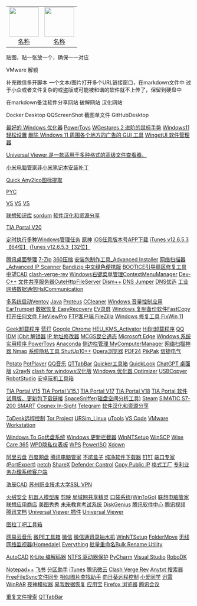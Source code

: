 <table>
  <tr>
    <td style="text-align: center;">
      <a href="链接">
        <img src="png/图片.png" width="80">
        <br>
        <span>名称</span>
      </a>
    </td>
  <td style="text-align: center;">
      <a href="链接">
        <img src="png/图片.png" width="80">
        <br>
        <span>名称</span>
      </a>
    </td>
    </tr>
</table>




贴图，贴一张放一个，确保一一对应

VMware 解锁

补充微信多开脚本
一个文本/图片打开多个URL链接窗口，在markdown文件中
过于小众或者文件复杂的或盗版或可能被和谐的软件就不上传了，保留到硬盘中










在markdown备注软件分享网站 破解网站 汉化网站

           


Docker Desktop
QQScreenShot 截图单文件
GitHubDesktop





[最好的 Windows 优化器](https://github.com/hellzerg/optimizer/releases)
[PowerToys](https://github.com/microsoft/PowerToys/releases)
[WGestures 2 进阶的鼠标手势](https://www.yingdev.com/projects/wgestures2)
[Windows11轻松设置](https://www.bilibili.com/opus/904672369138729017)
[删除 Windows 11 周围各个地方的广告的 GUI 工具](https://github.com/xM4ddy/OFGB/releases)
[WingetUI 软件管理器](https://github.com/marticliment/UniGetUI/releases)

[Universal Viewer 是一款适用于多种格式的高级文件查看器。](https://www.uvviewsoft.com/uviewer/)

[小米电脑管家非小米笔记本安装补丁](https://www.coolapk.com/feed/57307986?shareKey=ZjE1ZTBhN2Q5ZDBlNjZhMjNjNGU)



[Quick Any2Ico图标提取](https://www.52pojie.cn/thread-1883489-1-1.html)

[PYC](https://plugins.jetbrains.com/plugin/13710-chinese-simplified-language-pack----)

[VS](https://marketplace.visualstudio.com/items?itemName=ms-python.python)
[VS](https://marketplace.visualstudio.com/items?itemName=Tencent-Cloud.coding-copilot)
[VS](https://marketplace.visualstudio.com/items?itemName=MS-CEINTL.vscode-language-pack-zh-hans)

[联想知识库](https://iknow.lenovo.com.cn/tool)
[sordum](https://www.sordum.org/)
[软件汉化和资源分享](http://www.th-sjy.com/?__K=1a1008bc544361f2835730d2ce35c04571757581442_35231)

[TIA Portal V20](https://mp.weixin.qq.com/s/6akbmzTpM1busva7ZL9JRg)

[定时执行多种Windows管理任务](https://www.wisecleaner.com.cn/wise-auto-shutdown.html)
[原神](https://ys.mihoyo.com/)
[iOS任意版本号APP下载](https://www.52pojie.cn/thread-1284776-1-1.html)
[iTunes v12.6.5.3【64位】](https://secure-appldnld.apple.com/itunes12/091-87819-20180912-69177170-B085-11E8-B6AB-C1D03409AD2A6/iTunes64Setup.exe)
[iTunes v12.6.5.3【32位】](https://secure-appldnld.apple.com/itunes12/091-87820-20180912-69177170-B085-11E8-B6AB-C1D03409AD2A5/iTunesSetup.exe)

[腾讯桌面整理](https://pc.qq.com/detail/5/detail_23125.html)
[7-Zip](https://sparanoid.com/lab/7z/)
[360压缩](https://www.360totalsecurity.com/zh-cn/360zip/)
[安装包制作工具_Advanced Installer](https://www.yrxitong.com/h-nd-1261.html)
[网络扫描器_Advanced IP Scanner](https://www.advanced-ip-scanner.com/cn/)
[Bandizip 中文绿色便携版](https://www.ittel.cn/archives/7868.html)
[BOOTICE引导扇区修复工具](http://www.winwin7.com/soft/44267.html)
[中望CAD](https://www.zwsoft.cn/download)
[clash-verge-rev](https://github.com/clash-verge-rev/clash-verge-rev)
[Windows右键菜单管理ContextMenuManager](https://bluepointlilac.github.io/ContextMenuManager/)
[Dev-C++](https://sourceforge.net/projects/orwelldevcpp/)
[文件共享服务器CuteHttpFileServer](http://iscute.cn/chfs)
[Dism++](https://github.com/Chuyu-Team/Dism-Multi-language)
[DNS Jumper](https://www.sordum.org/7952/dns-jumper-v2-3/)
[DNS优选](https://www.52pojie.cn/thread-1129234-1-1.html)
[工业网络数据通信HslCommunication](http://www.hsltechnology.cn/)


[多系统启动Ventoy](https://www.ventoy.net/cn/download.html)
[Java](https://www.java.com/en/download/)
[Proteus](https://www.labcenter.com/downloads/)
[CCleaner](https://www.ccleaner.com/zh-cn/download)
[Windows 音量控制应用 EarTrumpet](https://apps.microsoft.com/detail/9nblggh516xp?hl=zh-CN&gl=CN)
[数据恢复 EasyRecovery](https://www.easyrecoverychina.com/xiazai.html)
[EV录屏](https://www.ieway.cn/evcapture.html)
[Windows 复制备份软件FastCopy](https://fastcopy.jp/)
[打开任何文件 FileViewPro](https://www.fileviewpro.com/zh-cn/)
[FTP客户端 FileZilla](https://www.filezilla.cn/)
[Windows 修复工具 FixWin 11](https://www.thewindowsclub.com/fixwin-windows-pc-repair-software)



[Geek卸载程序](https://geekuninstaller.com/)
[蓝灯](https://github.com/getlantern/download)
[Google Chrome](https://www.google.cn/chrome/index.html)
[HEU_KMS_Activator](https://github.com/zbezj/HEU_KMS_Activator)
[HiBit卸载程序](https://www.hibitsoft.ir/)
[QQ](https://im.qq.com/index/)
[IDM](https://www.internetdownloadmanager.com/)
[IObit 解锁器](https://www.iobit.com/en/iobit-unlocker.php)
[IP 地址修改器](https://kn007.net/topics/ip-address-modifier-5-0-remastered/)
[MCGS昆仑通态](http://www.iotmcgs.com/?content_355.html)
[Microsoft Edge](https://www.microsoft.com/zh-cn/edge/download?form=MA13GQ)
[Windows 系统实用程序 PowerToys](https://github.com/microsoft/PowerToys)
[Anaconda](https://docs.anaconda.com/miniconda/)
[侧边栏管理 MyComputerManager](https://github.com/1357310795/MyComputerManager)
[网络扫描神器 Nmap](https://www.cnblogs.com/yfeil/p/18334269)
[系统隐私工具 ShutUp10++](https://www.oo-software.com/en/shutup10/update)
[Opera浏览器](https://www.opera.com/zh-cn)
[PDF24](https://tools.pdf24.org/zh/creator)
[PikPak](https://mypikpak.com/zh-CN)
[信捷电气](https://xinje.com/web/downloadCenter/index)


[Potato](https://potato.im/)
[PotPlayer](http://www.potplayercn.com/)
[QQ音乐](https://y.qq.com/)
[QTTabBar](http://qttabbar.wikidot.com/)
[Quicker工具箱](https://getquicker.net/)
[QuickLook](https://github.com/QL-Win/QuickLook)
[ChatGPT 桌面版](https://github.com/lencx/ChatGPT)
[v2rayN](https://github.com/2dust/v2rayN)
[clash for windows汉化版](https://github.com/Z-Siqi/Clash-for-Windows_Chinese)
[Windows 优化器 Optimizer](https://github.com/hellzerg/optimizer)
[USBCopyer](https://github.com/kenvix/USBCopyer)
[RobotStudio](https://new.abb.com/products/robotics/zh/software-and-digital/robotstudio)
[安卓玩机工具箱](https://shaw99.github.io/)


[TIA Portal V15](https://support.industry.siemens.com/cs/document/109755826/updates-for-step-7-v15-and-wincc-v15?dti=0&lc=en-US)
[TIA Portal V15.1](https://support.industry.siemens.com/cs/document/109761045/simatic-step-7-and-wincc-v15-1-trial-download?dti=0&lc=en-US)
[TIA Portal V17](https://support.industry.siemens.com/cs/document/109784440/simatic-step-7-incl-safety-s7-plcsim-and-wincc-v17-trial-download?dti=0&lc=en-US)
[TIA Portal V18](https://support.industry.siemens.com/cs/document/109807109/simatic-step-7-incl-safety-s7-plcsim-and-wincc-v18-trial-download?dti=0&lc=en-US)
[TIA Portal 软件 试用版、更新包下载链接](https://www.ad.siemens.com.cn/productportal/prods/s7-1200_plc_easy_plus/01-resource/07-online_download_tia.html)
[SpaceSniffer(磁盘空间分析工具)](https://www.uderzo.it/main_products/space_sniffer/index.html)
[Steam](https://store.steampowered.com/about/)
[SIMATIC S7-200 SMART](https://w2.siemens.com.cn/smart/Product/S7)
[Cognex In-Sight](https://support.cognex.com/en/downloads/in-sight/software-firmware)
[Telegram](https://desktop.telegram.org/)
[软件汉化和资源分享](http://www.th-sjy.com/?__K=15db1f4070644d026c89136c8ba231cc51757322434_30344)




[ToDesk远程控制](https://www.todesk.com/download.html?v=6&utm_source=baidu&utm_medium=cpc&utm_campaign=cp_x1&wl_planid=183438322&wl_kw=%E5%90%91%E6%97%A5%E8%91%B5%E8%BF%9C%E7%A8%8B%E6%8E%A7%E5%88%B6&wl_userid=38242884&wl_crowdid=0&wl_vid=%7Bbd_vid%7D&wl_src=baidu)
[Tor Project](https://www.torproject.org/zh-CN/)
[URSim_Linux](https://www.universal-robots.com/articles/ur/documentation/legacy-download-center/)
[uTools](https://www.u-tools.cn/index.html)
[VS Code](https://code.visualstudio.com/)
[VMware Workstation](https://support.broadcom.com/group/ecx/productdownloads?subfamily=VMware%20Workstation%20Pro&freeDownloads=true)





[Windows To Go优盘系统](https://bbs.luobotou.org/bstra/forum.php?mod=forumdisplay&fid=88&page=)
[Windows 更新拦截器](https://www.sordum.org/9470/windows-update-blocker-v1-8/)
[WinNTSetup](https://www.52pojie.cn/thread-1752919-1-1.html)
[WinSCP](https://winscp.net/eng/download.php)
[Wise Care 365](https://www.wisecleaner.com/wise-care-365.html)
[WPD隐私仪表板](https://wpd.app/)
[WPS](https://platform.wps.cn/mobile)
[PowerISO](https://www.poweriso.com/cn/)
[Xdown](https://xdown.org/)

[阿里云盘](https://www.aliyundrive.com/sign/in)
[百度网盘](https://pan.baidu.com/download?_at_=1757323458771#win)
[腾讯电脑管家](https://guanjia.qq.com/product/home/v12/?tab=3&mod=t_rjxz)
[不坑盒子](https://www.bukenghezi.com/)
[纯净软件下载器](https://www.yrxitong.com/h-nd-926.html?nSL=%5B0%2C1%2C2%2C4%2C12%2C8%2C9%2C10%2C11%2C5%2C6%2C7%5D#skeyword=Pure.Software.Downloader&_np=0_35)
[钉钉](https://www.dingtalk.com/download)
[端口专家(PortExpert)](http://www.th-sjy.com/?p=1448&__K=17ef13f9159b6f06b29cfb5dbba1e1ed71678862843_97493)
[netch](https://github.com/netchx/netch/releases)
[ShareX](https://github.com/ShareX/ShareX/releases)
[Defender Control](https://www.sordum.org/9480/defender-control-v2-1/)
[Copy Public IP](https://www.sordum.org/9201/copy-public-ip-v1-4/)
[格式工厂](http://www.pcfreetime.com/formatfactory/CN/download.html)
[专利业务办理系统客户端](https://cponline.cnipa.gov.cn/GzfwYwblGlwhTMVC/GzfwYwblGlwhT/selectToolsById?weihuRid=240)






[浩辰CAD](https://www.gstarcad.com/)
[苏州职业技术大学SSL VPN](https://vpn.jssvc.edu.cn/portal/#!/login)






[火绒安全](https://www.huorong.cn/)
[机器人模型库](https://robodk.com.cn/cn/library)
[剪映](https://www.capcut.cn/)
[局域网共享精灵](https://www.lanshared.com/index.html)
[口袋系统(WinToGo)](https://www.disktool.cn/wintogo.html)
[联想电脑管家](https://guanjia.lenovo.com.cn/)
[联想应用商店](https://lestore.lenovo.com/)
[美图秀秀](https://pc.meitu.com/download)
[未来教育考试系统](https://www.eduexam.cn/ncre/)
[DiskGenius](https://www.diskgenius.cn/)
[腾讯软件中心](https://pc.qq.com/)
[腾讯视频](https://v.qq.com/)
[腾讯文档](https://docs.qq.com/home/download)
[Universal Viewer 插件](https://uvviewsoft.com/uviewer/lister_plugins.htm)
[Universal Viewer](https://www.uvviewsoft.com/uviewer/download.htm)



[图拉丁吧工具箱](https://www.tbtool.cn/)

[网易云音乐](https://music.163.com/)
[微PE工具箱](https://www.wepe.com.cn/download.html)
[微信](https://weixin.qq.com/)
[微信通讯录抽水机](https://www.qinyuanyang.com/post/340.html?app=WechatGetContacts)
[WinNTSetup](https://msfn.org/board/topic/149612-winntsetup-v541/?tab=comments#comment-954549)
[FolderMove](https://foldermove.com/)
[无线网络监视器(Homedale)](http://www.th-sjy.com/?p=4090&__K=16751daf278109e34bddbc017404d5d0a1757381172_125533)
[Everything](https://www.voidtools.com/zh-cn/downloads/)
[批量重命名Bulk Rename Utility](https://www.bulkrenameutility.co.uk/Download.php)



[AutoCAD](https://www.autodesk.com.cn/products/autocad/free-trial)
[K-Lite 编解码器](https://codecguide.com/download_kl.htm)
[NTFS 驱动器保护](https://www.sordum.org/8117/ntfs-drive-protection-v1-5/)
[PyCharm](https://www.jetbrains.com/pycharm/download/#section=windows)
[Visual Studio](https://visualstudio.microsoft.com/zh-hans/downloads/)
[RoboDK](https://robodk.com.cn/cn/download)



[Notepad++](https://notepad-plus-plus.org/downloads/)
[飞书](https://www.feishu.cn/download)
[分区助手](https://www.disktool.cn/download.html)
[iTunes](https://support.apple.com/zh-cn/118290)
[腾讯微云](https://www.weiyun.com/download.html)
[Clash Verge Rev](https://www.clashverge.dev/install.html)
[Anytxt 搜索器](https://anytxt.net/download/)
[FreeFileSync文件同步](https://freefilesync.org/download.php)
[相似图片查找助手](https://www.newrain.cn/app/info/1#C-3)
[向日葵远程控制](https://sunlogin.oray.com/)
[小爱同学](https://apps.microsoft.com/detail/9mw76kfhnz0c?activetab=pivot%3Aoverviewtab&hl=zh-CN&gl=CN)
[迅雷](https://www.xunlei.com/)
[WinRAR](https://apphot.cc/121.html)
[夜神模拟器](https://www.yeshen.com/)
[易我数据恢复](https://www.423down.com/7963.html)
[应用宝](https://sj.qq.com/)
[Firefox 浏览器](https://www.mozilla.org/zh-CN/firefox/features/)
[腾讯会议](https://meeting.tencent.com/download/)



[重复文件搜索](https://malich.ru/duplicate_searcher#download)
[QTTabBar](https://github.com/indiff/qttabbar)
[]()
[]()
[]()
[]()
[]()
[]()
[]()
[]()
[]()
[]()
[]()
[]()
[]()
[]()
[]()
[]()
[]()
[]()
[]()
[]()
[]()
[]()
[]()
[]()



